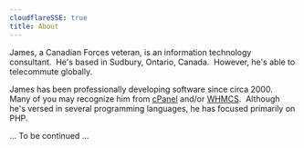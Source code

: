 ```yaml
---
cloudflareSSE: true
title: About
---
```


James, a Canadian Forces veteran, is an information technology consultant.&nbsp; He's based in Sudbury, Ontario, Canada.&nbsp; However, he's able to
telecommute globally.

James has been professionally developing software since circa 2000.&nbsp; Many of you may recognize him from
<a href="https://cpanel.com" target="_blank" title="cPanel :: The Hosting Platform of Choice">cPanel</a> and/or
<a href="https://www.whmcs.com" target="_blank" title="WHMCS :: Web Hosting, Billing, and Automation Platform">WHMCS</a>.&nbsp; Although he's versed in
several programming languages, he has focused primarily on PHP.

&hellip; To be continued &hellip;
